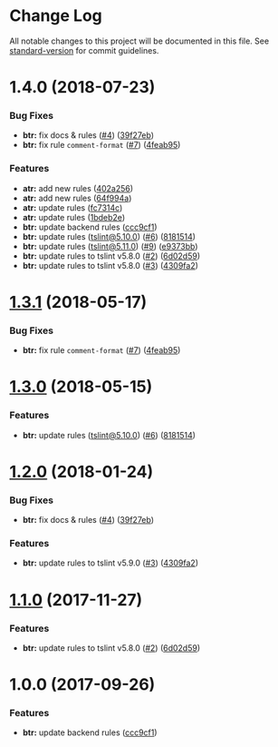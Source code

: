 # Change Log

All notable changes to this project will be documented in this file. See [standard-version](https://github.com/conventional-changelog/standard-version) for commit guidelines.

<a name="1.4.0"></a>
# 1.4.0 (2018-07-23)


### Bug Fixes

* **btr:** fix docs & rules ([#4](https://github.com/holidaylab/backend-tslint-rules/issues/4)) ([39f27eb](https://github.com/holidaylab/backend-tslint-rules/commit/39f27eb))
* **btr:** fix rule `comment-format` ([#7](https://github.com/holidaylab/backend-tslint-rules/issues/7)) ([4feab95](https://github.com/holidaylab/backend-tslint-rules/commit/4feab95))


### Features

* **atr:** add new rules ([402a256](https://github.com/holidaylab/backend-tslint-rules/commit/402a256))
* **atr:** add new rules ([64f994a](https://github.com/holidaylab/backend-tslint-rules/commit/64f994a))
* **atr:** update rules ([fc7314c](https://github.com/holidaylab/backend-tslint-rules/commit/fc7314c))
* **atr:** update rules ([1bdeb2e](https://github.com/holidaylab/backend-tslint-rules/commit/1bdeb2e))
* **btr:** update backend rules ([ccc9cf1](https://github.com/holidaylab/backend-tslint-rules/commit/ccc9cf1))
* **btr:** update rules (tslint@5.10.0) ([#6](https://github.com/holidaylab/backend-tslint-rules/issues/6)) ([8181514](https://github.com/holidaylab/backend-tslint-rules/commit/8181514))
* **btr:** update rules (tslint@5.11.0) ([#9](https://github.com/holidaylab/backend-tslint-rules/issues/9)) ([e9373bb](https://github.com/holidaylab/backend-tslint-rules/commit/e9373bb))
* **btr:** update rules to tslint v5.8.0 ([#2](https://github.com/holidaylab/backend-tslint-rules/issues/2)) ([6d02d59](https://github.com/holidaylab/backend-tslint-rules/commit/6d02d59))
* **btr:** update rules to tslint v5.8.0 ([#3](https://github.com/holidaylab/backend-tslint-rules/issues/3)) ([4309fa2](https://github.com/holidaylab/backend-tslint-rules/commit/4309fa2))



<a name="1.3.1"></a>
# [1.3.1](https://github.com/holidaylab/backend-tslint-rules/compare/v1.3.0...v1.3.1) (2018-05-17)


### Bug Fixes

* **btr:** fix rule `comment-format` ([#7](https://github.com/holidaylab/backend-tslint-rules/issues/7)) ([4feab95](https://github.com/holidaylab/backend-tslint-rules/commit/4feab95))



<a name="1.3.0"></a>
# [1.3.0](https://github.com/holidaylab/backend-tslint-rules/compare/v1.2.0...v1.3.0) (2018-05-15)


### Features

* **btr:** update rules (tslint@5.10.0) ([#6](https://github.com/holidaylab/backend-tslint-rules/issues/6)) ([8181514](https://github.com/holidaylab/backend-tslint-rules/commit/8181514))



<a name="1.2.0"></a>
# [1.2.0](https://github.com/holidaylab/backend-tslint-rules/compare/v1.1.0...v1.2.0) (2018-01-24)


### Bug Fixes

* **btr:** fix docs & rules ([#4](https://github.com/holidaylab/backend-tslint-rules/issues/4)) ([39f27eb](https://github.com/holidaylab/backend-tslint-rules/commit/39f27eb))


### Features

* **btr:** update rules to tslint v5.9.0 ([#3](https://github.com/holidaylab/backend-tslint-rules/issues/3)) ([4309fa2](https://github.com/holidaylab/backend-tslint-rules/commit/4309fa2))



<a name="1.1.0"></a>
# [1.1.0](https://github.com/holidaylab/backend-tslint-rules/compare/v1.0.0...v1.1.0) (2017-11-27)
### Features
* **btr:** update rules to tslint v5.8.0 ([#2](https://github.com/holidaylab/backend-tslint-rules/issues/2)) ([6d02d59](https://github.com/holidaylab/backend-tslint-rules/commit/6d02d59))

<a name="1.0.0"></a>
# 1.0.0 (2017-09-26)
### Features
* **btr:** update backend rules ([ccc9cf1](https://github.com/holidaylab/backend-tslint-rules/commit/ccc9cf1))
